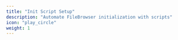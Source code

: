 ```yaml
---
title: "Init Script Setup"
description: "Automate FileBrowser initialization with scripts"
icon: "play_circle"
weight: 1
---
```


